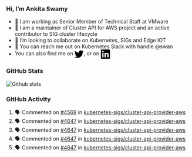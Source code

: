 ### Hi, I’m Ankita Swamy

- 💼 I am working as Senior Member of Technical Staff at VMware
- 👀 I am a maintainer of Cluster API for AWS project and an active contributor to SIG cluster lifecycle
- 💞️ I’m looking to collaborate on Kubernetes, SIGs and Edge IOT
- 💬 You can reach me out on Kubernetes Slack with handle @swan
- You can also find me on <a href="https://twitter.com/SwamyAnkita" target="blank"><img align="center" src="https://raw.githubusercontent.com/Ankitasw/Ankitasw/master/svg/twitter.svg" alt="Ankitasw" height="25" width="25" color="#1DA1f2" /></a>, or on <a href="https://www.linkedin.com/in/Ankitaswamy/" target="blank"><img align="center" src="https://raw.githubusercontent.com/Ankitasw/Ankitasw/master/svg/linkedin.svg" alt="Ankitasw" height="25" width="25" /></a>

### GitHub Stats
![Github stats](https://github-readme-stats.vercel.app/api?username=Ankitasw&count_private=true&show_icons=true&theme=tokyonight)

### GitHub Activity 
<!--START_SECTION:activity-->
1. 🗣 Commented on [#4569](https://github.com/kubernetes-sigs/cluster-api-provider-aws/pull/4569#issuecomment-1821168160) in [kubernetes-sigs/cluster-api-provider-aws](https://github.com/kubernetes-sigs/cluster-api-provider-aws)
2. 🗣 Commented on [#4647](https://github.com/kubernetes-sigs/cluster-api-provider-aws/pull/4647#issuecomment-1821118812) in [kubernetes-sigs/cluster-api-provider-aws](https://github.com/kubernetes-sigs/cluster-api-provider-aws)
3. 🗣 Commented on [#4647](https://github.com/kubernetes-sigs/cluster-api-provider-aws/pull/4647#issuecomment-1820987395) in [kubernetes-sigs/cluster-api-provider-aws](https://github.com/kubernetes-sigs/cluster-api-provider-aws)
4. 🗣 Commented on [#4647](https://github.com/kubernetes-sigs/cluster-api-provider-aws/pull/4647#issuecomment-1820950114) in [kubernetes-sigs/cluster-api-provider-aws](https://github.com/kubernetes-sigs/cluster-api-provider-aws)
5. 🗣 Commented on [#4647](https://github.com/kubernetes-sigs/cluster-api-provider-aws/pull/4647#issuecomment-1820923985) in [kubernetes-sigs/cluster-api-provider-aws](https://github.com/kubernetes-sigs/cluster-api-provider-aws)
<!--END_SECTION:activity-->
